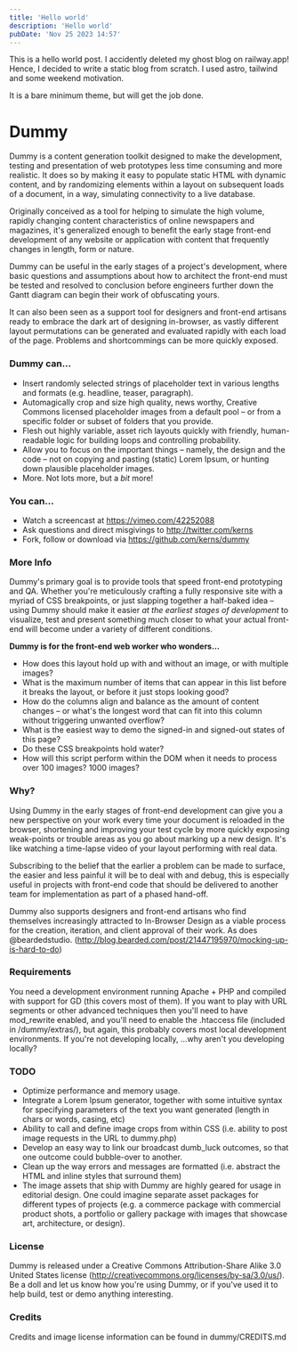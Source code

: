 ```yaml
---
title: 'Hello world'
description: 'Hello world'
pubDate: 'Nov 25 2023 14:57'
---
```


This is a hello world post. I accidently deleted my ghost blog on railway.app!
Hence, I decided to write a static blog from scratch. I used astro, tailwind and some weekend motivation.

It is a bare minimum theme, but will get the job done.

# Dummy

Dummy is a content generation toolkit designed to make the development, testing and presentation of web prototypes less time consuming and more realistic. It does so by making it easy to populate static HTML with dynamic content, and by randomizing elements within a layout on subsequent loads of a document, in a way, simulating connectivity to a live database.

Originally conceived as a tool for helping to simulate the high volume, rapidly changing content characteristics of online newspapers and magazines, it's generalized enough to benefit the early stage front-end development of any website or application with content that frequently changes in length, form or nature.

Dummy can be useful in the early stages of a project's development, where basic questions and assumptions about how to architect the front-end must be tested and resolved to conclusion before engineers further down the Gantt diagram can begin their work of obfuscating yours.

It can also been seen as a support tool for designers and front-end artisans ready to embrace the dark art of designing in-browser, as vastly different layout permutations can be generated and evaluated rapidly with each load of the page. Problems and shortcommings can be more quickly exposed.

### Dummy can…
+ Insert randomly selected strings of placeholder text in various lengths and formats (e.g. headline, teaser, paragraph).
+ Automagically crop and size high quality, news worthy, Creative Commons licensed placeholder images from a default pool – or from a specific folder or subset of folders that you provide.
+ Flesh out highly variable, asset rich layouts quickly with friendly, human-readable logic for building loops and controlling probability.
+ Allow you to focus on the important things – namely, the design and the code – not on copying and pasting (static) Lorem Ipsum, or hunting down plausible placeholder images.
+ More. Not lots more, but a _bit_ more!

### You can…
+ Watch a screencast at https://vimeo.com/42252088
+ Ask questions and direct misgivings to http://twitter.com/kerns
+ Fork, follow or download via https://github.com/kerns/dummy

### More Info
Dummy's primary goal is to provide tools that speed front-end prototyping and QA. Whether you're meticulously crafting a fully responsive site with a myriad of CSS breakpoints, or just slapping together a half-baked idea – using Dummy should make it easier _at the earliest stages of development_ to visualize, test and present something much closer to what your actual front-end will become under a variety of different conditions.


**Dummy is for the front-end web worker who wonders…**

+ How does this layout hold up with and without an image, or with multiple images?
+ What is the maximum number of items that can appear in this list before it breaks the layout, or before it just stops looking good?
+ How do the columns align and balance as the amount of content changes – or what's the longest word that can fit into this column without triggering unwanted overflow?
+ What is the easiest way to demo the signed-in and signed-out states of this page?
+ Do these CSS breakpoints hold water?
+ How will this script perform within the DOM when it needs to process over 100 images? 1000 images?

### Why?
Using Dummy in the early stages of front-end development can give you a new perspective on your work every time your document is reloaded in the browser, shortening and improving your test cycle by more quickly exposing weak-points or trouble areas as you go about marking up a new design. It's like watching a time-lapse video of your layout performing with real data.

Subscribing to the belief that the earlier a problem can be made to surface, the easier and less painful it will be to deal with and debug, this is especially useful in projects with front-end code that should be delivered to another team for implementation as part of a phased hand-off.

Dummy also supports designers and front-end artisans who find themselves increasingly attracted to In-Browser Design as a viable process for the creation, iteration, and client approval of their work. As does @beardedstudio. (http://blog.bearded.com/post/21447195970/mocking-up-is-hard-to-do)

### Requirements
You need a development environment running Apache + PHP and compiled with support for GD (this covers most of them). If you want to play with URL segments or other advanced techniques then you'll need to have mod_rewrite enabled, and you'll need to enable the .htaccess file (included in /dummy/extras/), but again, this probably covers most local development environments. If you're not developing locally, …why aren't you developing locally?

### TODO
+ Optimize performance and memory usage.
+ Integrate a Lorem Ipsum generator, together with some intuitive syntax for specifying parameters of the text you want generated (length in chars or words, casing, etc)
+ Ability to call and define image crops from within CSS (i.e. ability to post image requests in the URL to dummy.php)
+ Develop an easy way to link our broadcast dumb_luck outcomes, so that one outcome could bubble-over to another.
+ Clean up the way errors and messages are formatted (i.e. abstract the HTML and inline styles that surround them)
+ The image assets that ship with Dummy are highly geared for usage in editorial design. One could imagine separate asset packages for different types of projects (e.g. a commerce package with commercial product shots, a portfolio or gallery package with images that showcase art, architecture, or design).

### License
Dummy is released under a Creative Commons Attribution-Share Alike 3.0 United States license (http://creativecommons.org/licenses/by-sa/3.0/us/). Be a doll and let us know how you're using Dummy, or if you've used it to help build, test or demo anything interesting.

### Credits
Credits and image license information can be found in dummy/CREDITS.md